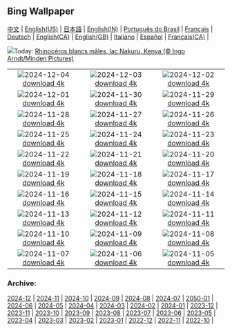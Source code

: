 ## Bing Wallpaper
[中文](README.md) |                     [English(US)](en-US.md) |                     [日本語](ja-JP.md) |                     [English(IN)](en-IN.md) |                     [Português do Brasil](pt-BR.md) |                     [Français](fr-FR.md) |                     [Deutsch](de-DE.md) |                     [English(CA)](en-CA.md) |                     [English(GB)](en-GB.md) |                     [Italiano](it-IT.md) |                     [Español](es-ES.md) |                     [Français(CA)](fr-CA.md) |                    

![](https://www.bing.com/th?id=OHR.RhinosKenya_FR-CA8302013290_UHD.jpg&w=1000)Today: [Rhinocéros blancs mâles, lac Nakuru, Kenya (© Ingo Arndt/Minden Pictures)](https://www.bing.com/th?id=OHR.RhinosKenya_FR-CA8302013290_UHD.jpg)

|      |      |      |
| :----: | :----: | :----: |
|![](https://www.bing.com/th?id=OHR.JaipurFort_FR-CA8032465470_UHD.jpg&pid=hp&w=384&h=216&rs=1&c=4)2024-12-04 [download 4k](https://www.bing.com/th?id=OHR.JaipurFort_FR-CA8032465470_UHD.jpg)|![](https://www.bing.com/th?id=OHR.SnowMoose_FR-CA5366514612_UHD.jpg&pid=hp&w=384&h=216&rs=1&c=4)2024-12-03 [download 4k](https://www.bing.com/th?id=OHR.SnowMoose_FR-CA5366514612_UHD.jpg)|![](https://www.bing.com/th?id=OHR.IcebergsAntarctica_FR-CA4528106191_UHD.jpg&pid=hp&w=384&h=216&rs=1&c=4)2024-12-02 [download 4k](https://www.bing.com/th?id=OHR.IcebergsAntarctica_FR-CA4528106191_UHD.jpg)|
|![](https://www.bing.com/th?id=OHR.KilchurnAutumn_FR-CA4166920204_UHD.jpg&pid=hp&w=384&h=216&rs=1&c=4)2024-12-01 [download 4k](https://www.bing.com/th?id=OHR.KilchurnAutumn_FR-CA4166920204_UHD.jpg)|![](https://www.bing.com/th?id=OHR.MtStMichel_FR-CA3710121218_UHD.jpg&pid=hp&w=384&h=216&rs=1&c=4)2024-11-30 [download 4k](https://www.bing.com/th?id=OHR.MtStMichel_FR-CA3710121218_UHD.jpg)|![](https://www.bing.com/th?id=OHR.AssiniboineTS_FR-CA9587536433_UHD.jpg&pid=hp&w=384&h=216&rs=1&c=4)2024-11-29 [download 4k](https://www.bing.com/th?id=OHR.AssiniboineTS_FR-CA9587536433_UHD.jpg)|
|![](https://www.bing.com/th?id=OHR.SemoisRiver_FR-CA9191574002_UHD.jpg&pid=hp&w=384&h=216&rs=1&c=4)2024-11-28 [download 4k](https://www.bing.com/th?id=OHR.SemoisRiver_FR-CA9191574002_UHD.jpg)|![](https://www.bing.com/th?id=OHR.TrulliGrove_FR-CA8975860465_UHD.jpg&pid=hp&w=384&h=216&rs=1&c=4)2024-11-27 [download 4k](https://www.bing.com/th?id=OHR.TrulliGrove_FR-CA8975860465_UHD.jpg)|![](https://www.bing.com/th?id=OHR.AmboseliGiraffes_FR-CA7584281914_UHD.jpg&pid=hp&w=384&h=216&rs=1&c=4)2024-11-26 [download 4k](https://www.bing.com/th?id=OHR.AmboseliGiraffes_FR-CA7584281914_UHD.jpg)|
|![](https://www.bing.com/th?id=OHR.SonomaCoast_FR-CA8588689365_UHD.jpg&pid=hp&w=384&h=216&rs=1&c=4)2024-11-25 [download 4k](https://www.bing.com/th?id=OHR.SonomaCoast_FR-CA8588689365_UHD.jpg)|![](https://www.bing.com/th?id=OHR.FibonacciAloe_FR-CA8173645848_UHD.jpg&pid=hp&w=384&h=216&rs=1&c=4)2024-11-24 [download 4k](https://www.bing.com/th?id=OHR.FibonacciAloe_FR-CA8173645848_UHD.jpg)|![](https://www.bing.com/th?id=OHR.ZafraCastle_FR-CA7635985017_UHD.jpg&pid=hp&w=384&h=216&rs=1&c=4)2024-11-23 [download 4k](https://www.bing.com/th?id=OHR.ZafraCastle_FR-CA7635985017_UHD.jpg)|
|![](https://www.bing.com/th?id=OHR.AspenTrees_FR-CA5793421150_UHD.jpg&pid=hp&w=384&h=216&rs=1&c=4)2024-11-22 [download 4k](https://www.bing.com/th?id=OHR.AspenTrees_FR-CA5793421150_UHD.jpg)|![](https://www.bing.com/th?id=OHR.BeyondSaype_FR-CA5362056492_UHD.jpg&pid=hp&w=384&h=216&rs=1&c=4)2024-11-21 [download 4k](https://www.bing.com/th?id=OHR.BeyondSaype_FR-CA5362056492_UHD.jpg)|![](https://www.bing.com/th?id=OHR.TasmansArch_FR-CA4703673291_UHD.jpg&pid=hp&w=384&h=216&rs=1&c=4)2024-11-20 [download 4k](https://www.bing.com/th?id=OHR.TasmansArch_FR-CA4703673291_UHD.jpg)|
|![](https://www.bing.com/th?id=OHR.PorthcawlLighthouse_FR-CA2947887858_UHD.jpg&pid=hp&w=384&h=216&rs=1&c=4)2024-11-19 [download 4k](https://www.bing.com/th?id=OHR.PorthcawlLighthouse_FR-CA2947887858_UHD.jpg)|![](https://www.bing.com/th?id=OHR.RedStag_FR-CA2767952011_UHD.jpg&pid=hp&w=384&h=216&rs=1&c=4)2024-11-18 [download 4k](https://www.bing.com/th?id=OHR.RedStag_FR-CA2767952011_UHD.jpg)|![](https://www.bing.com/th?id=OHR.FrieslandNetherlands_FR-CA2531468545_UHD.jpg&pid=hp&w=384&h=216&rs=1&c=4)2024-11-17 [download 4k](https://www.bing.com/th?id=OHR.FrieslandNetherlands_FR-CA2531468545_UHD.jpg)|
|![](https://www.bing.com/th?id=OHR.YiPengLanterns_FR-CA2324998357_UHD.jpg&pid=hp&w=384&h=216&rs=1&c=4)2024-11-16 [download 4k](https://www.bing.com/th?id=OHR.YiPengLanterns_FR-CA2324998357_UHD.jpg)|![](https://www.bing.com/th?id=OHR.ManarolaItaly_FR-CA2770338170_UHD.jpg&pid=hp&w=384&h=216&rs=1&c=4)2024-11-15 [download 4k](https://www.bing.com/th?id=OHR.ManarolaItaly_FR-CA2770338170_UHD.jpg)|![](https://www.bing.com/th?id=OHR.KelpForest_FR-CA2577806446_UHD.jpg&pid=hp&w=384&h=216&rs=1&c=4)2024-11-14 [download 4k](https://www.bing.com/th?id=OHR.KelpForest_FR-CA2577806446_UHD.jpg)|
|![](https://www.bing.com/th?id=OHR.CoveArch_FR-CA2004655005_UHD.jpg&pid=hp&w=384&h=216&rs=1&c=4)2024-11-13 [download 4k](https://www.bing.com/th?id=OHR.CoveArch_FR-CA2004655005_UHD.jpg)|![](https://www.bing.com/th?id=OHR.Banff24_FR-CA1813240291_UHD.jpg&pid=hp&w=384&h=216&rs=1&c=4)2024-11-12 [download 4k](https://www.bing.com/th?id=OHR.Banff24_FR-CA1813240291_UHD.jpg)|![](https://www.bing.com/th?id=OHR.YucatanFlamingos_FR-CA1216205304_UHD.jpg&pid=hp&w=384&h=216&rs=1&c=4)2024-11-11 [download 4k](https://www.bing.com/th?id=OHR.YucatanFlamingos_FR-CA1216205304_UHD.jpg)|
|![](https://www.bing.com/th?id=OHR.MoroccoMilkyWay_FR-CA0944585809_UHD.jpg&pid=hp&w=384&h=216&rs=1&c=4)2024-11-10 [download 4k](https://www.bing.com/th?id=OHR.MoroccoMilkyWay_FR-CA0944585809_UHD.jpg)|![](https://www.bing.com/th?id=OHR.GlacialRivers_FR-CA0752665612_UHD.jpg&pid=hp&w=384&h=216&rs=1&c=4)2024-11-09 [download 4k](https://www.bing.com/th?id=OHR.GlacialRivers_FR-CA0752665612_UHD.jpg)|![](https://www.bing.com/th?id=OHR.CanadaWolves_FR-CA0494556833_UHD.jpg&pid=hp&w=384&h=216&rs=1&c=4)2024-11-08 [download 4k](https://www.bing.com/th?id=OHR.CanadaWolves_FR-CA0494556833_UHD.jpg)|
|![](https://www.bing.com/th?id=OHR.ShiShiBeach_FR-CA9456455618_UHD.jpg&pid=hp&w=384&h=216&rs=1&c=4)2024-11-07 [download 4k](https://www.bing.com/th?id=OHR.ShiShiBeach_FR-CA9456455618_UHD.jpg)|![](https://www.bing.com/th?id=OHR.LencoisMaranhao_FR-CA9225991831_UHD.jpg&pid=hp&w=384&h=216&rs=1&c=4)2024-11-06 [download 4k](https://www.bing.com/th?id=OHR.LencoisMaranhao_FR-CA9225991831_UHD.jpg)|![](https://www.bing.com/th?id=OHR.CumbriaAutumn_FR-CA8087428882_UHD.jpg&pid=hp&w=384&h=216&rs=1&c=4)2024-11-05 [download 4k](https://www.bing.com/th?id=OHR.CumbriaAutumn_FR-CA8087428882_UHD.jpg)|


### Archive:
[2024-12](archive/fr-CA/202412/README.md) | [2024-11](archive/fr-CA/202411/README.md) | [2024-10](archive/fr-CA/202410/README.md) | [2024-09](archive/fr-CA/202409/README.md) | [2024-08](archive/fr-CA/202408/README.md) | [2024-07](archive/fr-CA/202407/README.md) | [2050-01](archive/fr-CA/205001/README.md) | [2024-06](archive/fr-CA/202406/README.md) | [2024-05](archive/fr-CA/202405/README.md) | [2024-04](archive/fr-CA/202404/README.md) | [2024-03](archive/fr-CA/202403/README.md) | [2024-02](archive/fr-CA/202402/README.md) | [2024-01](archive/fr-CA/202401/README.md) | [2023-12](archive/fr-CA/202312/README.md) | [2023-11](archive/fr-CA/202311/README.md) | [2023-10](archive/fr-CA/202310/README.md) | [2023-09](archive/fr-CA/202309/README.md) | [2023-08](archive/fr-CA/202308/README.md) | [2023-07](archive/fr-CA/202307/README.md) | [2023-06](archive/fr-CA/202306/README.md) | [2023-05](archive/fr-CA/202305/README.md) | [2023-04](archive/fr-CA/202304/README.md) | [2023-03](archive/fr-CA/202303/README.md) | [2023-02](archive/fr-CA/202302/README.md) | [2023-01](archive/fr-CA/202301/README.md) | [2022-12](archive/fr-CA/202212/README.md) | [2022-11](archive/fr-CA/202211/README.md) | [2022-10](archive/fr-CA/202210/README.md) | 